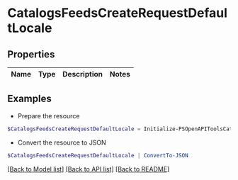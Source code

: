 # CatalogsFeedsCreateRequestDefaultLocale
## Properties

Name | Type | Description | Notes
------------ | ------------- | ------------- | -------------

## Examples

- Prepare the resource
```powershell
$CatalogsFeedsCreateRequestDefaultLocale = Initialize-PSOpenAPIToolsCatalogsFeedsCreateRequestDefaultLocale 
```

- Convert the resource to JSON
```powershell
$CatalogsFeedsCreateRequestDefaultLocale | ConvertTo-JSON
```

[[Back to Model list]](../README.md#documentation-for-models) [[Back to API list]](../README.md#documentation-for-api-endpoints) [[Back to README]](../README.md)

